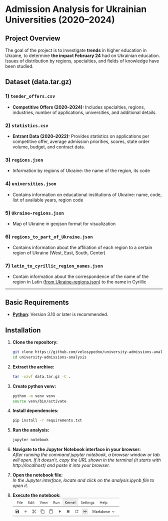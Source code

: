 # Admission Analysis for Ukrainian Universities (2020–2024)

## **Project Overview**

The goal of the project is to investigate **trends** in higher education in Ukraine, to determine **the impact February 24** had on Ukrainian education.
Issues of distribution by regions, specialties, and fields of knowledge have been studied.

## **Dataset** (data.tar.gz)

### 1) `tender_offers.csv`

- **Competitive Offers (2020–2024):** Includes specialties, regions, industries, number of applications, universities, and additional details.

### 2) `statistics.csv`

- **Entrant Data (2020–2022):** Provides statistics on applications per competitive offer, average admission priorities, scores, state order volume, budget, and contract data.

### 3) `regions.json`

- Information by regions of Ukraine: the name of the region, its code

### 4) `universities.json`

- Contains information on educational institutions of Ukraine:
name, code, list of available years, region code

### 5) `Ukraine-regions.json`

- Map of Ukraine in geojson format for visualization

### 6) `regions_to_part_of_Ukraine.json`

- Contains information about the affiliation of each region to a certain region of Ukraine (West, East, South, Center)

### 7) `latin_to_cyrillic_region_names.json`

- Contain information about the correspondence of the name of the region in Latin ([from Ukraine-regions.json](#5-ukraine-regionsjson)) to the name in Cyrillic

---

## Basic Requirements

- [**Python**](https://www.python.org/downloads/): Version 3.10 or later is recommended.

## Installation

1. **Clone the repository:**

   ```bash
   git clone https://github.com/velosypedno/university-admissions-analysis.git
   cd university-admissions-analysis
   ```

2. **Extract the archive:**

    ```bash
    tar -xzvf data.tar.gz -C .
    ```

3. **Create python venv:**

    ```bash
    python -m venv venv
    source venv/bin/activate
    ```

4. **Install dependencies:**

    ```bash
    pip install -r requirements.txt
    ```

5. **Run the analysis:**

    ```bash
    jupyter notebook
    ```

6. **Navigate to the Jupyter Notebook interface in your browser:**  
*After running the command jupyter notebook, a browser window or tab will open. If it doesn’t, copy the URL shown in the terminal (it starts with http://localhost) and paste it into your browser.*

7. **Open the notebook file:**  
*In the Jupyter interface, locate and click on the analysis.ipynb file to open it.*

8. **Execute the notebook:**  
![alt text](toolbar.png)